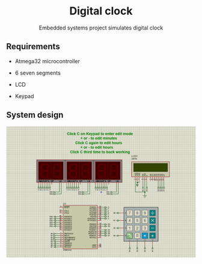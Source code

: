 <h1 align="center"> Digital clock </h1>

<div align='center' size='30px'> Embedded systems project simulates digital clock <br> </div>

<h2> Requirements </h2>

- Atmega32 microcontroller

- 6 seven segments

- LCD

- Keypad


<h2> System design </h2>
<img src= "Digital_clock_design.png"/>

<br>
